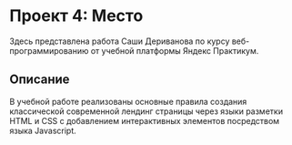 # Проект 4: Место
Здесь представлена работа Саши Дериванова по курсу веб-программированию от учебной платформы Яндекс Практикум.
## Описание
В учебной работе реализованы основные правила создания классической современной лендинг страницы через языки разметки HTML и CSS с добавлением интерактивных элементов посредством языка Javascript.